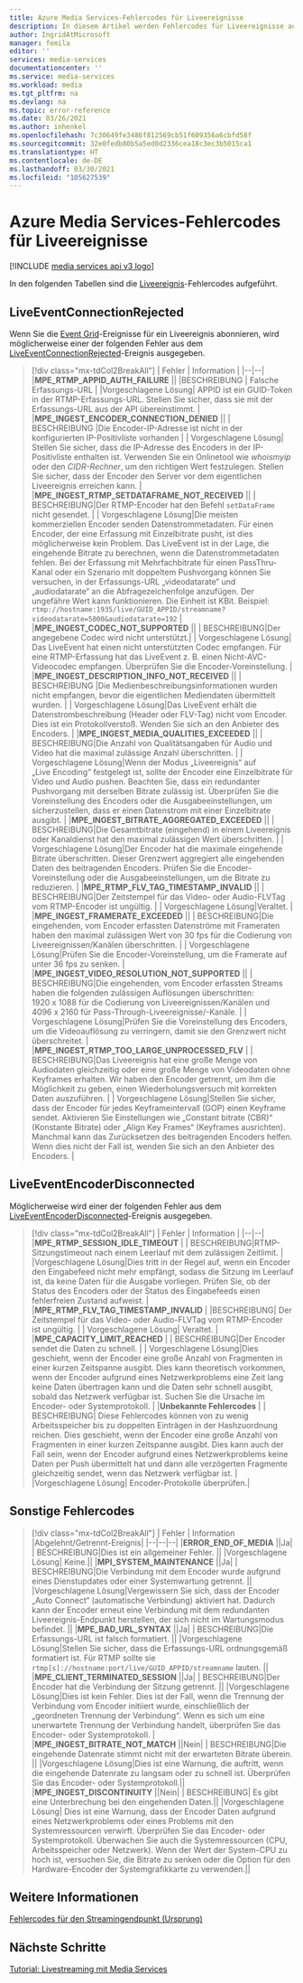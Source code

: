 ```yaml
---
title: Azure Media Services-Fehlercodes für Liveereignisse
description: In diesem Artikel werden Fehlercodes für Liveereignisse aufgelistet.
author: IngridAtMicrosoft
manager: femila
editor: ''
services: media-services
documentationcenter: ''
ms.service: media-services
ms.workload: media
ms.tgt_pltfrm: na
ms.devlang: na
ms.topic: error-reference
ms.date: 03/26/2021
ms.author: inhenkel
ms.openlocfilehash: 7c30649fe3486f812569cb51f609356a6cbfd58f
ms.sourcegitcommit: 32e0fedb80b5a5ed0d2336cea18c3ec3b5015ca1
ms.translationtype: HT
ms.contentlocale: de-DE
ms.lasthandoff: 03/30/2021
ms.locfileid: "105627539"
---
```

# <a name="media-services-live-event-error-codes"></a>Azure Media Services-Fehlercodes für Liveereignisse

[!INCLUDE [media services api v3 logo](./includes/v3-hr.md)]

In den folgenden Tabellen sind die [Liveereignis](live-events-outputs-concept.md)-Fehlercodes aufgeführt.

## <a name="liveeventconnectionrejected"></a>LiveEventConnectionRejected

Wenn Sie die [Event Grid](../../event-grid/index.yml)-Ereignisse für ein Liveereignis abonnieren, wird möglicherweise einer der folgenden Fehler aus dem [LiveEventConnectionRejected](monitoring/media-services-event-schemas.md\#liveeventconnectionrejected)-Ereignis ausgegeben.
> [!div class="mx-tdCol2BreakAll"]
>| Fehler | Information |
>|--|--|
>|**MPE_RTMP_APPID_AUTH_FAILURE** ||
>|BESCHREIBUNG | Falsche Erfassungs-URL |
>|Vorgeschlagene Lösung| APPID ist ein GUID-Token in der RTMP-Erfassungs-URL. Stellen Sie sicher, dass sie mit der Erfassungs-URL aus der API übereinstimmt. |
>|**MPE_INGEST_ENCODER_CONNECTION_DENIED** ||
>| BESCHREIBUNG |Die Encoder-IP-Adresse ist nicht in der konfigurierten IP-Positivliste vorhanden |
>| Vorgeschlagene Lösung| Stellen Sie sicher, dass die IP-Adresse des Encoders in der IP-Positivliste enthalten ist. Verwenden Sie ein Onlinetool wie *whoismyip* oder den *CIDR-Rechner*, um den richtigen Wert festzulegen.  Stellen Sie sicher, dass der Encoder den Server vor dem eigentlichen Liveereignis erreichen kann. |
>|**MPE_INGEST_RTMP_SETDATAFRAME_NOT_RECEIVED** ||
>| BESCHREIBUNG|Der RTMP-Encoder hat den Befehl `setDataFrame` nicht gesendet. |
>| Vorgeschlagene Lösung|Die meisten kommerziellen Encoder senden Datenstrommetadaten. Für einen Encoder, der eine Erfassung mit Einzelbitrate pusht, ist dies möglicherweise kein Problem. Das LiveEvent ist in der Lage, die eingehende Bitrate zu berechnen, wenn die Datenstrommetadaten fehlen.  Bei der Erfassung mit Mehrfachbitrate für einen PassThru-Kanal oder ein Szenario mit doppeltem Pushvorgang können Sie versuchen, in der Erfassungs-URL „videodatarate“ und „audiodatarate“ an die Abfragezeichenfolge anzufügen. Der ungefähre Wert kann funktionieren. Die Einheit ist KBit. Beispiel: `rtmp://hostname:1935/live/GUID_APPID/streamname?videodatarate=5000&audiodatarate=192` |
>|**MPE_INGEST_CODEC_NOT_SUPPORTED** ||
>| BESCHREIBUNG|Der angegebene Codec wird nicht unterstützt.|
>| Vorgeschlagene Lösung| Das LiveEvent hat einen nicht unterstützten Codec empfangen. Für eine RTMP-Erfassung hat das LiveEvent z. B. einen Nicht-AVC-Videocodec empfangen.  Überprüfen Sie die Encoder-Voreinstellung. |
>|**MPE_INGEST_DESCRIPTION_INFO_NOT_RECEIVED** ||
>| BESCHREIBUNG |Die Medienbeschreibungsinformationen wurden nicht empfangen, bevor die eigentlichen Mediendaten übermittelt wurden. |
>| Vorgeschlagene Lösung|Das LiveEvent erhält die Datenstrombeschreibung (Header oder FLV-Tag) nicht vom Encoder. Dies ist ein Protokollverstoß. Wenden Sie sich an den Anbieter des Encoders. |
>|**MPE_INGEST_MEDIA_QUALITIES_EXCEEDED** ||
>| BESCHREIBUNG|Die Anzahl von Qualitätsangaben für Audio und Video hat die maximal zulässige Anzahl überschritten. |
>| Vorgeschlagene Lösung|Wenn der Modus „Liveereignis“ auf „Live Encoding“ festgelegt ist, sollte der Encoder eine Einzelbitrate für Video und Audio pushen.  Beachten Sie, dass ein redundanter Pushvorgang mit derselben Bitrate zulässig ist. Überprüfen Sie die Voreinstellung des Encoders oder die Ausgabeeinstellungen, um sicherzustellen, dass er einen Datenstrom mit einer Einzelbitrate ausgibt. |
>|**MPE_INGEST_BITRATE_AGGREGATED_EXCEEDED** ||
>| BESCHREIBUNG|Die Gesamtbitrate (eingehend) in einem Liveereignis oder Kanaldienst hat den maximal zulässigen Wert überschritten. |
>| Vorgeschlagene Lösung|Der Encoder hat die maximale eingehende Bitrate überschritten. Dieser Grenzwert aggregiert alle eingehenden Daten des beitragenden Encoders. Prüfen Sie die Encoder-Voreinstellung oder die Ausgabeeinstellungen, um die Bitrate zu reduzieren. |
>|**MPE_RTMP_FLV_TAG_TIMESTAMP_INVALID** ||
>| BESCHREIBUNG|Der Zeitstempel für das Video- oder Audio-FLVTag vom RTMP-Encoder ist ungültig. |
>| Vorgeschlagene Lösung|Veraltet. |
>|**MPE_INGEST_FRAMERATE_EXCEEDED** ||
>| BESCHREIBUNG|Die eingehenden, vom Encoder erfassten Datenströme mit Frameraten haben den maximal zulässigen Wert von 30 fps für die Codierung von Liveereignissen/Kanälen überschritten. |
>| Vorgeschlagene Lösung|Prüfen Sie die Encoder-Voreinstellung, um die Framerate auf unter 36 fps zu senken. |
>|**MPE_INGEST_VIDEO_RESOLUTION_NOT_SUPPORTED** ||
>| BESCHREIBUNG|Die eingehenden, vom Encoder erfassten Streams haben die folgenden zulässigen Auflösungen überschritten: 1920 x 1088 für die Codierung von Liveereignissen/Kanälen und 4096 x 2160 für Pass-Through-Liveereignisse/-Kanäle. |
>| Vorgeschlagene Lösung|Prüfen Sie die Voreinstellung des Encoders, um die Videoauflösung zu verringern, damit sie den Grenzwert nicht überschreitet. |
>|**MPE_INGEST_RTMP_TOO_LARGE_UNPROCESSED_FLV** |
>| BESCHREIBUNG|Das Liveereignis hat eine große Menge von Audiodaten gleichzeitig oder eine große Menge von Videodaten ohne Keyframes erhalten. Wir haben den Encoder getrennt, um ihm die Möglichkeit zu geben, einen Wiederholungsversuch mit korrekten Daten auszuführen. |
>| Vorgeschlagene Lösung|Stellen Sie sicher, dass der Encoder für jedes Keyframeintervall (GOP) einen Keyframe sendet.  Aktivieren Sie Einstellungen wie „Constant bitrate (CBR)“ (Konstante Bitrate) oder „Align Key Frames“ (Keyframes ausrichten). Manchmal kann das Zurücksetzen des beitragenden Encoders helfen. Wenn dies nicht der Fall ist, wenden Sie sich an den Anbieter des Encoders. |

## <a name="liveeventencoderdisconnected"></a>LiveEventEncoderDisconnected

Möglicherweise wird einer der folgenden Fehler aus dem [LiveEventEncoderDisconnected](monitoring/media-services-event-schemas.md\#liveeventencoderdisconnected)-Ereignis ausgegeben.

> [!div class="mx-tdCol2BreakAll"]
>| Fehler | Information |
>|--|--|
>|**MPE_RTMP_SESSION_IDLE_TIMEOUT** |
>| BESCHREIBUNG|RTMP-Sitzungstimeout nach einem Leerlauf mit dem zulässigen Zeitlimit. |
>|Vorgeschlagene Lösung|Dies tritt in der Regel auf, wenn ein Encoder den Eingabefeed nicht mehr empfängt, sodass die Sitzung im Leerlauf ist, da keine Daten für die Ausgabe vorliegen. Prüfen Sie, ob der Status des Encoders oder der Status des Eingabefeeds einen fehlerfreien Zustand aufweist. |
>|**MPE_RTMP_FLV_TAG_TIMESTAMP_INVALID** |
>|BESCHREIBUNG| Der Zeitstempel für das Video- oder Audio-FLVTag vom RTMP-Encoder ist ungültig. |
>| Vorgeschlagene Lösung| Veraltet. |
>|**MPE_CAPACITY_LIMIT_REACHED** |
>| BESCHREIBUNG|Der Encoder sendet die Daten zu schnell. |
>| Vorgeschlagene Lösung|Dies geschieht, wenn der Encoder eine große Anzahl von Fragmenten in einer kurzen Zeitspanne ausgibt.  Dies kann theoretisch vorkommen, wenn der Encoder aufgrund eines Netzwerkproblems eine Zeit lang keine Daten übertragen kann und die Daten sehr schnell ausgibt, sobald das Netzwerk verfügbar ist. Suchen Sie die Ursache im Encoder- oder Systemprotokoll. |
>|**Unbekannte Fehlercodes** |
>| BESCHREIBUNG| Diese Fehlercodes können von zu wenig Arbeitsspeicher bis zu doppelten Einträgen in der Hashzuordnung reichen. Dies geschieht, wenn der Encoder eine große Anzahl von Fragmenten in einer kurzen Zeitspanne ausgibt.  Dies kann auch der Fall sein, wenn der Encoder aufgrund eines Netzwerkproblems keine Daten per Push übermittelt hat und dann alle verzögerten Fragmente gleichzeitig sendet, wenn das Netzwerk verfügbar ist. |
>|Vorgeschlagene Lösung| Encoder-Protokolle überprüfen.|

## <a name="other-error-codes"></a>Sonstige Fehlercodes

> [!div class="mx-tdCol2BreakAll"]
>| Fehler | Information |Abgelehnt/Getrennt-Ereignis|
>|--|--|--|
>|**ERROR_END_OF_MEDIA** ||Ja|
>| BESCHREIBUNG|Dies ist ein allgemeiner Fehler. ||
>|Vorgeschlagene Lösung| Keine.||
>|**MPI_SYSTEM_MAINTENANCE** ||Ja|
>| BESCHREIBUNG|Die Verbindung mit dem Encoder wurde aufgrund eines Dienstupdates oder einer Systemwartung getrennt. ||
>|Vorgeschlagene Lösung|Vergewissern Sie sich, dass der Encoder „Auto Connect“ (automatische Verbindung) aktiviert hat. Dadurch kann der Encoder erneut eine Verbindung mit dem redundanten Liveereignis-Endpunkt herstellen, der sich nicht im Wartungsmodus befindet. ||
>|**MPE_BAD_URL_SYNTAX** ||Ja|
>| BESCHREIBUNG|Die Erfassungs-URL ist falsch formatiert. ||
>|Vorgeschlagene Lösung|Stellen Sie sicher, dass die Erfassungs-URL ordnungsgemäß formatiert ist. Für RTMP sollte sie `rtmp[s]://hostname:port/live/GUID_APPID/streamname` lauten. ||
>|**MPE_CLIENT_TERMINATED_SESSION** ||Ja|
>| BESCHREIBUNG|Der Encoder hat die Verbindung der Sitzung getrennt.  ||
>|Vorgeschlagene Lösung|Dies ist kein Fehler. Dies ist der Fall, wenn die Trennung der Verbindung vom Encoder initiiert wurde, einschließlich der „geordneten Trennung der Verbindung“. Wenn es sich um eine unerwartete Trennung der Verbindung handelt, überprüfen Sie das Encoder- oder Systemprotokoll. |
>|**MPE_INGEST_BITRATE_NOT_MATCH** ||Nein|
>| BESCHREIBUNG|Die eingehende Datenrate stimmt nicht mit der erwarteten Bitrate überein. ||
>|Vorgeschlagene Lösung|Dies ist eine Warnung, die auftritt, wenn die eingehende Datenrate zu langsam oder zu schnell ist. Überprüfen Sie das Encoder- oder Systemprotokoll.||
>|**MPE_INGEST_DISCONTINUITY** ||Nein|
>| BESCHREIBUNG| Es gibt eine Unterbrechung bei den eingehenden Daten.||
>|Vorgeschlagene Lösung| Dies ist eine Warnung, dass der Encoder Daten aufgrund eines Netzwerkproblems oder eines Problems mit den Systemressourcen verwirft. Überprüfen Sie das Encoder- oder Systemprotokoll. Überwachen Sie auch die Systemressourcen (CPU, Arbeitsspeicher oder Netzwerk). Wenn der Wert der System-CPU zu hoch ist, versuchen Sie, die Bitrate zu senken oder die Option für den Hardware-Encoder der Systemgrafikkarte zu verwenden.||

## <a name="see-also"></a>Weitere Informationen

[Fehlercodes für den Streamingendpunkt (Ursprung)](streaming-endpoint-error-codes.md)

## <a name="next-steps"></a>Nächste Schritte

[Tutorial: Livestreaming mit Media Services](stream-live-tutorial-with-api.md)
